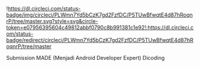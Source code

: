 !https://dl.circleci.com/status-badge/img/circleci/PLWmn7Yd5bCzK7gd2FzfDC/P5TUwBfwqtE4d87hRoqnrP/tree/master.svg?style=svg&circle-token=e07956395604c49812abbf0790c8b991381c1e92!:https://dl.circleci.com/status-badge/redirect/circleci/PLWmn7Yd5bCzK7gd2FzfDC/P5TUwBfwqtE4d87hRoqnrP/tree/master

Submission MADE (Menjadi Android Developer Expert) Dicoding
